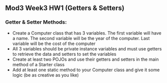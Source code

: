 ## Mod3 Week3 HW1 (Getters & Setters)
### Getter & Setter Methods: 
* Create a Computer class that has 3 variables. The first variable will have a name. The second variable will be the year of the computer. Last variable will be the cost of the computer
* All 3 variables should be private instance variables and must use getters to retrieve the data and setters to set the variables
* Create at least two POJOs and use their getters and setters in the main method of a Starter class
* Add at least one static method to your Computer class and give it some logic (be as creative as you like)


